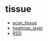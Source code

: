 # tissue



+ [scan_tissue](tissue/scan_tissue.1) 
+ [heatmap_layer](tissue/heatmap_layer.1) 
+ [RSD](tissue/RSD.1) 
